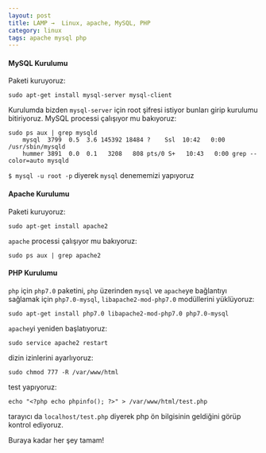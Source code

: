 ```yaml
---
layout: post
title: LAMP →  Linux, apache, MySQL, PHP
category: linux
tags: apache mysql php
---
```


#### MySQL Kurulumu

Paketi kuruyoruz:

	sudo apt-get install mysql-server mysql-client

Kurulumda bizden `mysql-server` için root şifresi istiyor bunları girip kurulumu bitiriyoruz. MySQL processi çalışıyor mu bakıyoruz:

	sudo ps aux | grep mysqld
		mysql  3799  0.5  3.6 145392 18484 ?    Ssl  10:42   0:00 /usr/sbin/mysqld
		hummer 3891  0.0  0.1   3208   808 pts/0 S+   10:43   0:00 grep --color=auto mysqld

`$ mysql -u root -p` diyerek `mysql` denememizi yapıyoruz

#### Apache Kurulumu

Paketi kuruyoruz:

	sudo apt-get install apache2

`apache` processi çalışıyor mu bakıyoruz:

	sudo ps aux | grep apache2


#### PHP Kurulumu

`php` için `php7.0` paketini, `php` üzerinden `mysql` ve `apache`ye bağlantıyı sağlamak için `php7.0-mysql`, `libapache2-mod-php7.0` modüllerini yüklüyoruz: 

	sudo apt-get install php7.0 libapache2-mod-php7.0 php7.0-mysql

`apache`yi yeniden başlatıyoruz:

	sudo service apache2 restart

dizin izinlerini ayarlıyoruz:

	sudo chmod 777 -R /var/www/html

test yapıyoruz:

	echo "<?php echo phpinfo(); ?>" > /var/www/html/test.php

tarayıcı da `localhost/test.php` diyerek php ön bilgisinin geldiğini görüp kontrol ediyoruz.

Buraya kadar her şey tamam!
